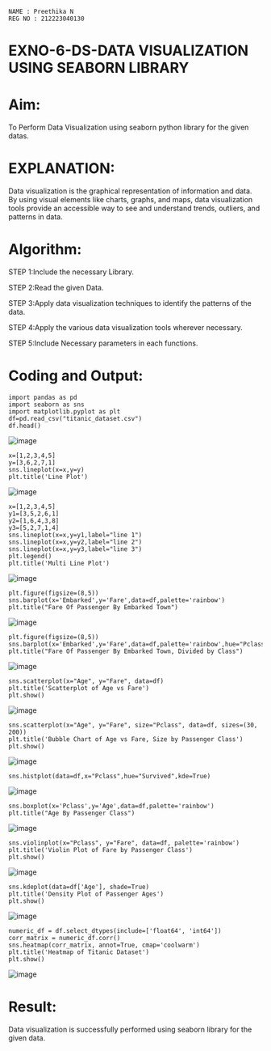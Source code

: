 ```
NAME : Preethika N
REG NO : 212223040130
```

# EXNO-6-DS-DATA VISUALIZATION USING SEABORN LIBRARY

# Aim:
  To Perform Data Visualization using seaborn python library for the given datas.

# EXPLANATION:
Data visualization is the graphical representation of information and data. By using visual elements like charts, graphs, and maps, data visualization tools provide an accessible way to see and understand trends, outliers, and patterns in data.

# Algorithm:
STEP 1:Include the necessary Library.

STEP 2:Read the given Data.

STEP 3:Apply data visualization techniques to identify the patterns of the data.

STEP 4:Apply the various data visualization tools wherever necessary.

STEP 5:Include Necessary parameters in each functions.

# Coding and Output:
```
import pandas as pd
import seaborn as sns
import matplotlib.pyplot as plt
df=pd.read_csv("titanic_dataset.csv")
df.head()
```
![image](https://github.com/user-attachments/assets/d4a8a573-9e38-4d5c-aba6-0ff68bee47ee)
```
x=[1,2,3,4,5]
y=[3,6,2,7,1]
sns.lineplot(x=x,y=y)
plt.title('Line Plot')
```
![image](https://github.com/user-attachments/assets/5f328c42-6981-44ba-a39b-98950e2068af)
```
x=[1,2,3,4,5]
y1=[3,5,2,6,1]
y2=[1,6,4,3,8]
y3=[5,2,7,1,4]
sns.lineplot(x=x,y=y1,label="line 1")
sns.lineplot(x=x,y=y2,label="line 2")
sns.lineplot(x=x,y=y3,label="line 3")
plt.legend()
plt.title('Multi Line Plot')
```
![image](https://github.com/user-attachments/assets/47de5d67-849f-4f03-954e-62350585558c)
```
plt.figure(figsize=(8,5))
sns.barplot(x='Embarked',y='Fare',data=df,palette='rainbow')
plt.title("Fare Of Passenger By Embarked Town")
```
![image](https://github.com/user-attachments/assets/9dee6e0d-382c-45e8-8989-709634e7a4fd)
```
plt.figure(figsize=(8,5))
sns.barplot(x='Embarked',y='Fare',data=df,palette='rainbow',hue="Pclass")
plt.title("Fare Of Passenger By Embarked Town, Divided by Class")
```
![image](https://github.com/user-attachments/assets/5b34bb08-864a-45bb-b936-e4b50b7e32d2)
```
sns.scatterplot(x="Age", y="Fare", data=df)
plt.title('Scatterplot of Age vs Fare')
plt.show()
```
![image](https://github.com/user-attachments/assets/ef9ed814-1f0e-44db-bb97-0dad38cab18d)
```
sns.scatterplot(x="Age", y="Fare", size="Pclass", data=df, sizes=(30, 200))
plt.title('Bubble Chart of Age vs Fare, Size by Passenger Class')
plt.show()
```
![image](https://github.com/user-attachments/assets/ac299d31-4e31-4b11-b0d3-e0a434fd31a0)
```
sns.histplot(data=df,x="Pclass",hue="Survived",kde=True)
```
![image](https://github.com/user-attachments/assets/0a6e921b-be0e-4918-acbd-e7565fbcae39)
```
sns.boxplot(x='Pclass',y='Age',data=df,palette='rainbow')
plt.title("Age By Passenger Class")
```
![image](https://github.com/user-attachments/assets/524da657-68f8-4baf-b336-b8352b5380c3)
```
sns.violinplot(x="Pclass", y="Fare", data=df, palette='rainbow')
plt.title('Violin Plot of Fare by Passenger Class')
plt.show()
```
![image](https://github.com/user-attachments/assets/8c0cebc2-cd96-41dd-97a9-0ff2ada343f0)
```
sns.kdeplot(data=df['Age'], shade=True)
plt.title('Density Plot of Passenger Ages')
plt.show()
```
![image](https://github.com/user-attachments/assets/d416622e-a354-4ea6-a91c-62f98c1bec0a)
```
numeric_df = df.select_dtypes(include=['float64', 'int64'])
corr_matrix = numeric_df.corr()
sns.heatmap(corr_matrix, annot=True, cmap='coolwarm')
plt.title('Heatmap of Titanic Dataset')
plt.show()
```
![image](https://github.com/user-attachments/assets/8455c011-e616-4c31-aac9-2632ecdf51f4)

# Result:
 Data visualization is successfully performed using seaborn library for the given data.
